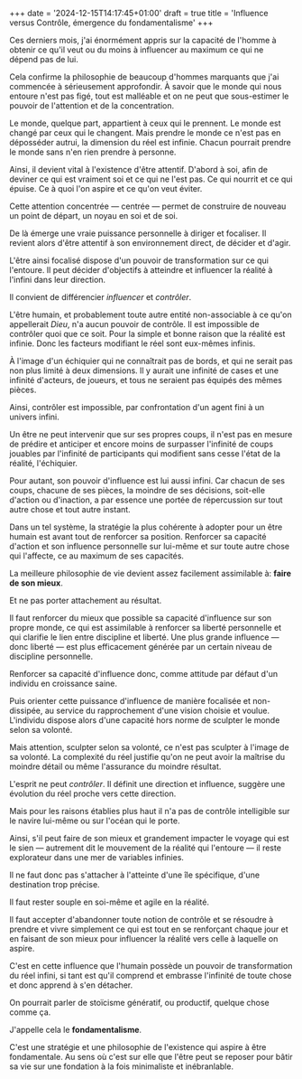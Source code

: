 +++
date = '2024-12-15T14:17:45+01:00'
draft = true
title = 'Influence versus Contrôle, émergence du fondamentalisme'
+++

Ces derniers mois, j'ai énormément appris sur la capacité de l'homme à obtenir ce qu'il veut ou du moins à influencer au maximum ce qui ne dépend pas de lui.

Cela confirme la philosophie de beaucoup d'hommes marquants que j'ai commencée à sérieusement approfondir. À savoir que le monde qui nous entoure n'est pas figé, tout est malléable et on ne peut que sous-estimer le pouvoir de l'attention et de la concentration.

Le monde, quelque part, appartient à ceux qui le prennent. Le monde est changé par ceux qui le changent. Mais prendre le monde ce n'est pas en déposséder autrui, la dimension du réel est infinie. Chacun pourrait prendre le monde sans n'en rien prendre à personne.

Ainsi, il devient vital à l'existence d'être attentif. D'abord à soi, afin de deviner ce qui est vraiment soi et ce qui ne l'est pas. Ce qui nourrit et ce qui épuise. Ce à quoi l'on aspire et ce qu'on veut éviter.

Cette attention concentrée — centrée — permet de construire de nouveau un point de départ, un noyau en soi et de soi.

De là émerge une vraie puissance personnelle à diriger et focaliser. Il revient alors d'être attentif à son environnement direct, de décider et d'agir.

L'être ainsi focalisé dispose d'un pouvoir de transformation sur ce qui l'entoure. Il peut décider d'objectifs à atteindre et influencer la réalité à l'infini dans leur direction.

Il convient de différencier *influencer* et *contrôler*.

L'être humain, et probablement toute autre entité non-associable à ce qu'on appellerait *Dieu*, n'a aucun pouvoir de contrôle. Il est impossible de contrôler quoi que ce soit. Pour la simple et bonne raison que la réalité est infinie. Donc les facteurs modifiant le réel sont eux-mêmes infinis.

À l'image d'un échiquier qui ne connaîtrait pas de bords, et qui ne serait pas non plus limité à deux dimensions. Il y aurait une infinité de cases et une infinité d'acteurs, de joueurs, et tous ne seraient pas équipés des mêmes pièces.

Ainsi, contrôler est impossible, par confrontation d'un agent fini à un univers infini.

Un être ne peut intervenir que sur ses propres coups, il n'est pas en mesure de prédire et anticiper et encore moins de surpasser l'infinité de coups jouables par l'infinité de participants qui modifient sans cesse l'état de la réalité, l'échiquier.

Pour autant, son pouvoir d'influence est lui aussi infini. Car chacun de ses coups, chacune de ses pièces, la moindre de ses décisions, soit-elle d'action ou d'inaction, a par essence une portée de répercussion sur tout autre chose et tout autre instant.

Dans un tel système, la stratégie la plus cohérente à adopter pour un être humain est avant tout de renforcer sa position. Renforcer sa capacité d'action et son influence personnelle sur lui-même et sur toute autre chose qui l'affecte, ce au maximum de ses capacités.

La meilleure philosophie de vie devient assez facilement assimilable à: **faire de son mieux**.

Et ne pas porter attachement au résultat.

Il faut renforcer du mieux que possible sa capacité d'influence sur son propre monde, ce qui est assimilable à renforcer sa liberté personnelle et qui clarifie le lien entre discipline et liberté. Une plus grande influence — donc liberté — est plus efficacement générée par un certain niveau de discipline personnelle.

Renforcer sa capacité d'influence donc, comme attitude par défaut d'un individu en croissance saine.

Puis orienter cette puissance d'influence de manière focalisée et non-dissipée, au service du rapprochement d'une vision choisie et voulue. L'individu dispose alors d'une capacité hors norme de sculpter le monde selon sa volonté.

Mais attention, sculpter selon sa volonté, ce n'est pas sculpter à l'image de sa volonté. La complexité du réel justifie qu'on ne peut avoir la maîtrise du moindre détail ou même l'assurance du moindre résultat.

L'esprit ne peut *contrôler*. Il définit une direction et influence, suggère une évolution du réel proche vers cette direction.

Mais pour les raisons établies plus haut il n'a pas de contrôle intelligible sur le navire lui-même ou sur l'océan qui le porte.

Ainsi, s'il peut faire de son mieux et grandement impacter le voyage qui est le sien — autrement dit le mouvement de la réalité qui l'entoure — il reste explorateur dans une mer de variables infinies.

Il ne faut donc pas s'attacher à l'atteinte d'une île spécifique, d'une destination trop précise.

Il faut rester souple en soi-même et agile en la réalité.

Il faut accepter d'abandonner toute notion de contrôle et se résoudre à prendre et vivre simplement ce qui est tout en se renforçant chaque jour et en faisant de son mieux pour influencer la réalité vers celle à laquelle on aspire.

C'est en cette influence que l'humain possède un pouvoir de transformation du réel infini, si tant est qu'il comprend et embrasse l'infinité de toute chose et donc apprend à s'en détacher.

On pourrait parler de stoïcisme génératif, ou productif, quelque chose comme ça.

J'appelle cela le **fondamentalisme**.

C'est une stratégie et une philosophie de l'existence qui aspire à être fondamentale. Au sens où c'est sur elle que l'être peut se reposer pour bâtir sa vie sur une fondation à la fois minimaliste et inébranlable.
